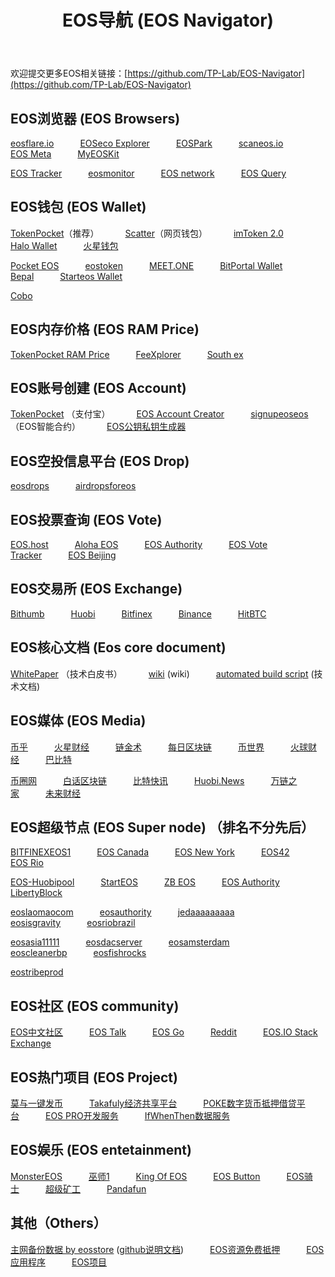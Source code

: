 ﻿---
title:  "EOS导航 (EOS Navigator)"
---


欢迎提交更多EOS相关链接：[https://github.com/TP-Lab/EOS-Navigator](https://github.com/TP-Lab/EOS-Navigator)


## EOS浏览器 (EOS Browsers)

[eosflare.io](https://eosflare.io/)&emsp;&emsp;&emsp;[EOSeco Explorer](https://eoseco.com/)&emsp;&emsp;&emsp;[EOSPark](https://eospark.com/)&emsp;&emsp;&emsp;[scaneos.io](https://scaneos.io/)&emsp;&emsp;&emsp;[EOS Meta](https://eosmeta.io/)&emsp;&emsp;&emsp;[MyEOSKit](https://www.myeoskit.com/?#/tx)

[EOS Tracker](https://eostracker.io/)&emsp;&emsp;&emsp;[eosmonitor](https://eosmonitor.io/)&emsp;&emsp;&emsp;[EOS network](http://eosnetworkmonitor.io/)&emsp;&emsp;&emsp;[EOS Query](https://eosquery.com/)


## EOS钱包 (EOS Wallet)

[TokenPocket](https://www.mytokenpocket.vip/)（推荐）&emsp;&emsp;&emsp;[Scatter](https://get-scatter.com/)（网页钱包）&emsp;&emsp;&emsp;[imToken 2.0](https://token.im/)&emsp;&emsp;&emsp;[Halo Wallet](https://halowallet.io/#/)&emsp;&emsp;&emsp;[火星钱包](https://www.xeenho.com/)

[Pocket EOS](https://pocketeos.com/#/)&emsp;&emsp;&emsp;[eostoken](http://eostoken.im/)&emsp;&emsp;&emsp;[MEET.ONE](https://meet.one/)&emsp;&emsp;&emsp;[BitPortal Wallet](https://www.bitportal.io/#/)&emsp;&emsp;&emsp;[Bepal](https://bepal.pro/Download)&emsp;&emsp;&emsp;[Starteos Wallet](https://wallet.starteos.io/#/home)

[Cobo](https://cobo.com/)


## EOS内存价格 (EOS RAM Price)

[TokenPocket RAM Price](https://dapp.mytokenpocket.vip/ram/index.html)&emsp;&emsp;&emsp;[FeeXplorer](https://eos.feexplorer.io/)&emsp;&emsp;&emsp;[South ex](http://southex.com/)


## EOS账号创建 (EOS Account)

[TokenPocket](https://account.mytokenpocket.vip/#/) （支付宝）&emsp;&emsp;&emsp;[EOS Account Creator](https://eos-account-creator.com/)&emsp;&emsp;&emsp;[signupeoseos](http://signupeoseos.com/) （EOS智能合约）&emsp;&emsp;&emsp;[EOS公钥私钥生成器](https://eos-key.mytokenpocket.vip/)


## EOS空投信息平台 (EOS Drop)

[eosdrops](https://eosdrops.io/)&emsp;&emsp;&emsp;[airdropsforeos](https://airdropsforeos.com/)


## EOS投票查询 (EOS Vote)

[EOS.host](https://eos.host/mainnet)&emsp;&emsp;&emsp;[Aloha EOS](https://www.alohaeos.com/vote)&emsp;&emsp;&emsp;[EOS Authority](https://eosauthority.com/voting)&emsp;&emsp;&emsp;[EOS Vote Tracker](https://votetracker.eosmedi.com/#/)&emsp;&emsp;&emsp;[EOS Beijing](https://www.eosbeijing.one/data/#/bpByEOS)


## EOS交易所 (EOS Exchange)

[Bithumb](https://www.bithumb.com/)&emsp;&emsp;&emsp;[Huobi](https://www.huobi.pro/ko-kr/eos_usdt/exchange/)&emsp;&emsp;&emsp;[Bitfinex](https://www.bitfinex.com/t/EOS:USD)&emsp;&emsp;&emsp;[Binance](https://www.binance.com/trade.html?symbol=EOS_BTC)&emsp;&emsp;&emsp;[HitBTC](https://hitbtc.com/exchange/EOS-to-USDT)


## EOS核心文档 (Eos core document)

[WhitePaper](https://github.com/EOSIO/Documentation/blob/master/TechnicalWhitePaper.md) （技术白皮书）&emsp;&emsp;&emsp;[wiki](https://github.com/EOSIO/eos/wiki) (wiki)&emsp;&emsp;&emsp;[automated build script](https://github.com/EOSIO/eos#automated-build-script) (技术文档)


## EOS媒体 (EOS Media)

[币乎](https://bihu.com/)&emsp;&emsp;&emsp;[火星财经](http://www.huoxing24.com/)&emsp;&emsp;&emsp;[链金术](http://www.lianjinshu.com/)&emsp;&emsp;&emsp;[每日区块链](http://www.dayqkl.com/)&emsp;&emsp;&emsp;[币世界](http://www.bishijie.com/kuaixun/)&emsp;&emsp;&emsp;[火球财经](https://www.ihuoqiu.com/)&emsp;&emsp;&emsp;[巴比特](http://www.8btc.com/)

[币圈网](http://www.biiquan.com/)&emsp;&emsp;&emsp;[白话区块链](http://www.hellobtc.com/)&emsp;&emsp;&emsp;[比特快讯](https://www.bitnews.vip/)&emsp;&emsp;&emsp;[Huobi.News](https://www.huobi.cn/)&emsp;&emsp;&emsp;[万链之家](https://www.wanlianzhijia.com/)&emsp;&emsp;&emsp;[未来财经](http://www.weilaicaijing.com/)


## EOS超级节点 (EOS Super node)  （排名不分先后）

[BITFINEXEOS1](	https://www.bitfinex.com)&emsp;&emsp;&emsp;[EOS Canada](https://www.eoscanada.com/)&emsp;&emsp;&emsp;[EOS New York](https://www.eosnewyork.io)&emsp;&emsp;&emsp;[EOS42](www.eos42.io)&emsp;&emsp;&emsp;[EOS Rio](https://eosrio.io/)

[EOS-Huobipool](https://www.eoshuobipool.com)&emsp;&emsp;&emsp;[StartEOS](https://www.starteos.io/)&emsp;&emsp;&emsp;[ZB EOS](http://www.zbeos.com/)&emsp;&emsp;&emsp;[EOS Authority](https://eosauthority.com/)&emsp;&emsp;&emsp;[LibertyBlock](http://libertyblock.io)

[eoslaomaocom](https://eoslaomao.com)&emsp;&emsp;&emsp;[eosauthority](https://eosauthority.com)&emsp;&emsp;&emsp;[jedaaaaaaaaa](http://www.eosjapan.org)&emsp;&emsp;&emsp;[eosisgravity](http://eosgravity.com)&emsp;&emsp;&emsp;[eosriobrazil](https://eosrio.io)

[eosasia11111](https://www.eosasia.one)&emsp;&emsp;&emsp;[eosdacserver](https://eosdac.io)&emsp;&emsp;&emsp;[eosamsterdam](	https://eosamsterdam.net)&emsp;&emsp;&emsp;[eoscleanerbp](https://eoscleaner.com)&emsp;&emsp;&emsp;[eosfishrocks](https://eos.fish)

[eostribeprod](https://eostribe.io)


## EOS社区 (EOS community)

[EOS中文社区](https://eosfans.io)&emsp;&emsp;&emsp;[EOS Talk](https://eostalk.io/forums)&emsp;&emsp;&emsp;[EOS Go](https://forums.eosgo.io/)&emsp;&emsp;&emsp;[Reddit](https://www.reddit.com/r/eos/)&emsp;&emsp;&emsp;[EOS.IO Stack Exchange](https://eosio.stackexchange.com/)


## EOS热门项目 (EOS Project)

[莫与一键发币](https://coincreate.github.io/EOS_coincreate/coincreate.html)&emsp;&emsp;&emsp;[Takafuly经济共享平台](https://www.takafuly.net/)&emsp;&emsp;&emsp;[POKE数字货币抵押借贷平台](http://www.poke.sh/)&emsp;&emsp;&emsp;[EOS PRO开发服务](https://www.eospro.com/)&emsp;&emsp;&emsp;[IfWhenThen数据服务](http://ifwhenthen.com/)


## EOS娱乐 (EOS entetainment)

[MonsterEOS](http://monstereos.io/)&emsp;&emsp;&emsp;[巫师1](https://game.wizards.one/#/)&emsp;&emsp;&emsp;[King Of EOS](https://kingofeos.com/)&emsp;&emsp;&emsp;[EOS Button](https://eosbutton.io/ebt-game)&emsp;&emsp;&emsp;[EOS骑士](http://eosknights.io/)&emsp;&emsp;&emsp;[超级矿工](http://eosminer.vip/)&emsp;&emsp;&emsp;[Pandafun](http://pandafun.io/)


## 其他（Others）

[主网备份数据 by eosstore](https://s3-ap-northeast-1.amazonaws.com/eosstorebp/index.html) ([github说明文档](https://github.com/eosstore/eosstore-backup))&emsp;&emsp;&emsp;[EOS资源免费抵押](https://res.mytokenpocket.vip/#/)&emsp;&emsp;&emsp;[EOS应用程序](https://eosapps.net/)&emsp;&emsp;&emsp;[EOS项目](https://eosprojects.org/)

